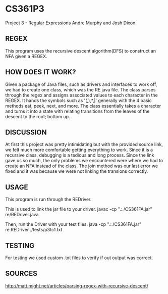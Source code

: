 # CS361P3

Project 3 - Regular Expressions
Andre Murphy and Josh Dixon

## REGEX
This program uses the recursive descent algorithm(DFS) to construct an NFA given a REGEX.

## HOW DOES IT WORK? 
Given a package of Java files, such as drivers and interfaces to work off, we had to create one class, which was the RE.java file. The class parses through the regex and assigns associated values to each character in the REGEX. It hands the symbols such as '(,),*,|' generally with the 4 basic methods eat, peek, next, and more. The class essentially takes a character and turns it into a state with relating transitions from the leaves of the descent to the root; bottom up.

## DISCUSSION
At first this project was pretty intimidating but with the provided source link, we felt much more comfortable getting everything to work. Since it is a recursive class, debugging is a tedious and long process. Since the link gave us so much, the only problems we encountered were where we had to create an NFA instead of the class. The join method was our last error we fixed and it was because we were not linking the transions correctly.

## USAGE 
This program is run through the REDriver.

This is used to link the jar file to your driver.
javac -cp ".:./CS361FA.jar" re/REDriver.java

Then, run the Driver with your test files.
java -cp ".:./CS361FA.jar" re.REDriver ./tests/p3tc1.txt

## TESTING 
For testing we used custom .txt files to verify if out output was correct.

## SOURCES
http://matt.might.net/articles/parsing-regex-with-recursive-descent/